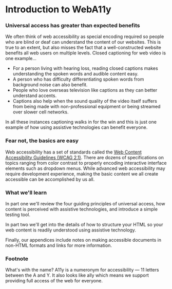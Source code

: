 # Introduction to WebA11y

### Universal access has greater than expected benefits

We often think of web accessibility as special encoding required so people who are blind or deaf can understand the content of our websites. This is true to an extent, but also misses the fact that a well-constructed website benefits all web users on multiple levels. Closed captioning for web video is one example...

* For a person living with hearing loss, reading closed captions makes understanding the spoken words and audible content easy.
* A person who has difficulty differentiating spoken words from background noise can also benefit.
* People who love overseas television like captions as they can better understand accents.
* Captions also help when the sound quality of the video itself suffers from being made with non-professional equipment or being streamed over slower cell networks.

In all these instances captioning walks in for the win and this is just one example of how using assistive technologies can benefit everyone. 

### **Fear not, the basics are easy**

Web accessibility has a set of standards called the [Web Content Accessibility Guidelines \(WCAG 2.1\)](https://www.w3.org/TR/WCAG21/). There are dozens of specifications on topics ranging from color contrast to properly encoding interactive interface elements such as dropdown menus. While advanced web accessibility may require development experience, making the basic content we all create accessible can be accomplished by us all.

### What we'll learn

In part one we'll review the four guiding principles of universal access, how content is perceived with assistive technologies, and introduce a simple testing tool.

In part two we'll get into the details of how to structure your HTML so your web content is readily understood using assistive technology.

Finally, our appendices include notes on making accessible documents in non-HTML formats and links for more information. 

### Footnote

What's with the name? A11y is a numeronym for accessibility — 11 letters between the A and Y. It also looks like ally which means we support providing full access of the web for everyone.

